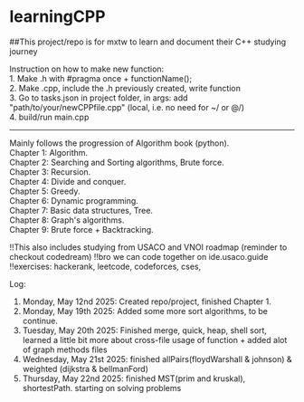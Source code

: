 # learningCPP

##This project/repo is for mxtw to learn and document their C++ studying journey

Instruction on how to make new function: <br>
    1. Make .h with #pragma once + functionName();  <br>
    2. Make .cpp, include the .h previously created, write function <br>
    3. Go to tasks.json in project folder, in args: add "path/to/your/newCPPfile.cpp" (local, i.e. no need for ~/ or @/) <br>
    4. build/run main.cpp <br>
<hr>

Mainly follows the progression of Algorithm book (python).<br>
Chapter 1: Algorithm.<br>
Chapter 2: Searching and Sorting algorithms, Brute force. <br>
Chapter 3: Recursion. <br>
Chapter 4: Divide and conquer. <br>
Chapter 5: Greedy. <br>
Chapter 6: Dynamic programming. <br>
Chapter 7: Basic data structures, Tree. <br>
Chapter 8: Graph's algorithms. <br>
Chapter 9: Brute force + Backtracking.

!!This also includes studying from USACO and VNOI roadmap (reminder to checkout codedream)
!!bro we can code together on ide.usaco.guide
!!exercises: hackerank, leetcode, codeforces, cses, 

Log:
1. Monday, May 12nd 2025: Created repo/project, finished Chapter 1.
2. Monday, May 19th 2025: Added some more sort algorithms, to be continue.
3. Tuesday, May 20th 2025: Finished merge, quick, heap, shell sort, learned a little bit more about cross-file usage of function + added alot of graph methods files
4. Wednesday, May 21st 2025: finished allPairs(floydWarshall & johnson) & weighted (dijkstra & bellmanFord)
5. Thursday, May 22nd 2025: finished MST(prim and kruskal), shortestPath. starting on solving problems
